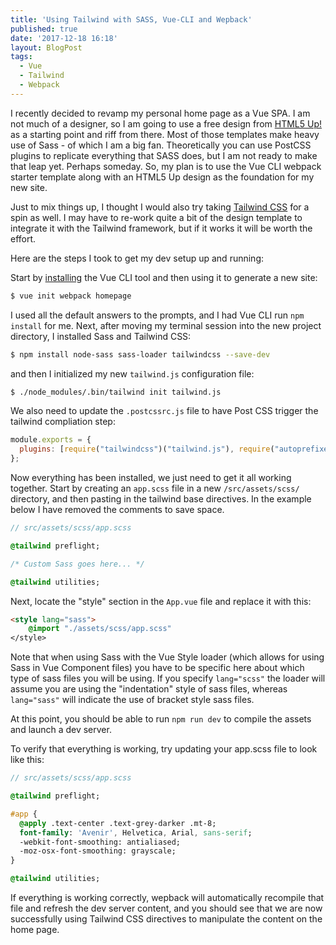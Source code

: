 ```yaml
---
title: 'Using Tailwind with SASS, Vue-CLI and Wepback'
published: true
date: '2017-12-18 16:18'
layout: BlogPost
tags:
  - Vue
  - Tailwind
  - Webpack
---
```


I recently decided to revamp my personal home page as a Vue SPA. I am not much of a designer, so I am going to use a free design from [HTML5 Up!](https://html5up.net/) as a starting point and riff from there. Most of those templates make heavy use of Sass - of which I am a big fan. Theoretically you can use PostCSS plugins to replicate everything that SASS does, but I am not ready to make that leap yet. Perhaps someday. So, my plan is to use the Vue CLI webpack starter template along with an HTML5 Up design as the foundation for my new site.

<!-- more -->

Just to mix things up, I thought I would also try taking [Tailwind CSS](https://tailwindcss.com/) for a spin as well. I may have to re-work quite a bit of the design template to integrate it with the Tailwind framework, but if it works it will be worth the effort.

Here are the steps I took to get my dev setup up and running:

Start by [installing](https://github.com/vuejs/vue-cli) the Vue CLI tool and then using it to generate a new site:

```bash
$ vue init webpack homepage
```

I used all the default answers to the prompts, and I had Vue CLI run `npm install` for me. Next, after moving my terminal session into the new project directory, I installed Sass and Tailwind CSS:

```bash
$ npm install node-sass sass-loader tailwindcss --save-dev
```

and then I initialized my new `tailwind.js` configuration file:

```bash
$ ./node_modules/.bin/tailwind init tailwind.js
```

We also need to update the `.postcssrc.js` file to have Post CSS trigger the tailwind compliation step:

```js
module.exports = {
  plugins: [require("tailwindcss")("tailwind.js"), require("autoprefixer")()]
};
```

Now everything has been installed, we just need to get it all working together. Start by creating an `app.scss` file in a new `/src/assets/scss/` directory, and then pasting in the tailwind base directives. In the example below I have removed the comments to save space.

```sass
// src/assets/scss/app.scss

@tailwind preflight;

/* Custom Sass goes here... */

@tailwind utilities;
```

Next, locate the "style" section in the `App.vue` file and replace it with this:

```html
<style lang="sass">
    @import "./assets/scss/app.scss"
</style>
```

Note that when using Sass with the Vue Style loader (which allows for using Sass in Vue Component files) you have to be specific here about which type of sass files you will be using. If you specify `lang="scss"` the loader will assume you are using the "indentation" style of sass files, whereas `lang="sass"` will indicate the use of bracket style sass files.

At this point, you should be able to run `npm run dev` to compile the assets and launch a dev server.

To verify that everything is working, try updating your app.scss file to look like this:

```sass
// src/assets/scss/app.scss

@tailwind preflight;

#app {
  @apply .text-center .text-grey-darker .mt-8;
  font-family: 'Avenir', Helvetica, Arial, sans-serif;
  -webkit-font-smoothing: antialiased;
  -moz-osx-font-smoothing: grayscale;
}

@tailwind utilities;
```

If everything is working correctly, wepback will automatically recompile that file and refresh the dev server content, and you should see that we are now successfully using Tailwind CSS directives to manipulate the content on the home page.
